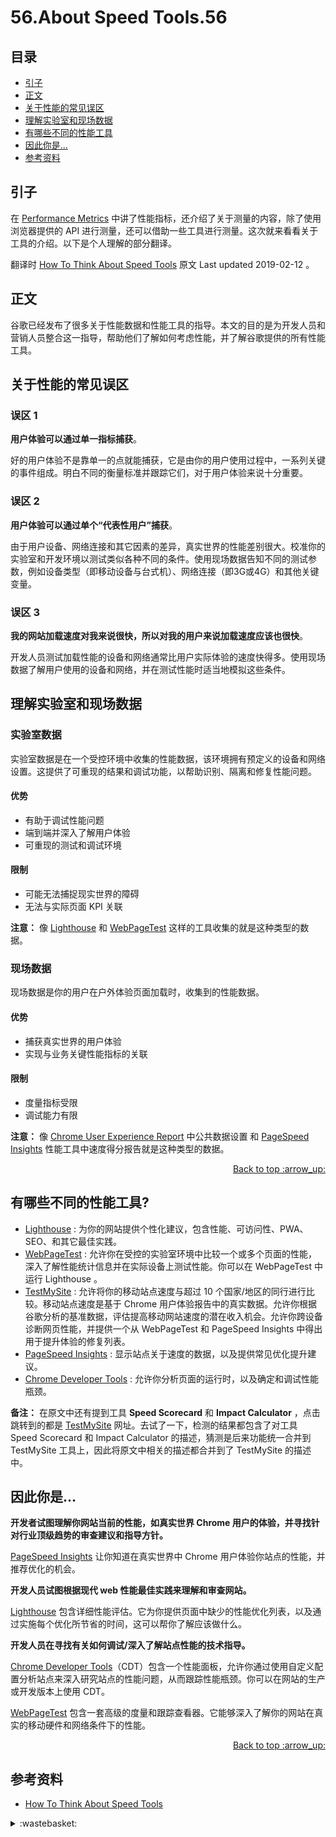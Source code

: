 # 56.About Speed Tools.56
## <a name="index"></a> 目录
- [引子](#start)
- [正文](#article)
- [关于性能的常见误区](#myth)
- [理解实验室和现场数据](#data)
- [有哪些不同的性能工具](#tool)
- [因此你是…](#role)
- [参考资料](#reference)


## <a name="start"></a> 引子
在 [Performance Metrics][url-blog-49] 中讲了性能指标，还介绍了关于测量的内容，除了使用浏览器提供的 API 进行测量，还可以借助一些工具进行测量。这次就来看看关于工具的介绍。以下是个人理解的部分翻译。

翻译时 [How To Think About Speed Tools][url-artilce-1] 原文 Last updated 2019-02-12 。

## <a name="article"></a> 正文
谷歌已经发布了很多关于性能数据和性能工具的指导。本文的目的是为开发人员和营销人员整合这一指导，帮助他们了解如何考虑性能，并了解谷歌提供的所有性能工具。

## <a name="myth"></a> 关于性能的常见误区
### 误区 1
**用户体验可以通过单一指标捕获**。

好的用户体验不是靠单一的点就能捕获，它是由你的用户使用过程中，一系列关键的事件组成。明白不同的衡量标准并跟踪它们，对于用户体验来说十分重要。

### 误区 2
**用户体验可以通过单个“代表性用户”捕获**。

由于用户设备、网络连接和其它因素的差异，真实世界的性能差别很大。校准你的实验室和开发环境以测试类似各种不同的条件。使用现场数据告知不同的测试参数，例如设备类型（即移动设备与台式机）、网络连接（即3G或4G）和其他关键变量。

### 误区 3
**我的网站加载速度对我来说很快，所以对我的用户来说加载速度应该也很快**。

开发人员测试加载性能的设备和网络通常比用户实际体验的速度快得多。使用现场数据了解用户使用的设备和网络，并在测试性能时适当地模拟这些条件。

## <a name="data"></a> 理解实验室和现场数据
### 实验室数据
实验室数据是在一个受控环境中收集的性能数据，该环境拥有预定义的设备和网络设置。这提供了可重现的结果和调试功能，以帮助识别、隔离和修复性能问题。

#### **优势**
- 有助于调试性能问题
- 端到端并深入了解用户体验
- 可重现的测试和调试环境

#### **限制**
- 可能无法捕捉现实世界的障碍
- 无法与实际页面 KPI 关联

**注意：** 像 [Lighthouse][url-tool-1] 和 [WebPageTest][url-tool-2] 这样的工具收集的就是这种类型的数据。


### 现场数据
现场数据是你的用户在户外体验页面加载时，收集到的性能数据。

#### **优势**
- 捕获真实世界的用户体验
- 实现与业务关键性能指标的关联


#### **限制**
- 度量指标受限
- 调试能力有限


**注意：** 像 [Chrome User Experience Report][url-article-2] 中公共数据设置 和 [PageSpeed Insights][url-tool-3] 性能工具中速度得分报告就是这种类型的数据。

<div align="right"><a href="#index">Back to top :arrow_up:</a></div>


## <a name="tool"></a> 有哪些不同的性能工具?
- [Lighthouse][url-tool-1] : 为你的网站提供个性化建议，包含性能、可访问性、PWA、SEO、和其它最佳实践。
- [WebPageTest][url-tool-2] : 允许你在受控的实验室环境中比较一个或多个页面的性能，深入了解性能统计信息并在实际设备上测试性能。你可以在 WebPageTest 中运行 Lighthouse 。
- [TestMySite][url-tool-4] : 允许将你的移动站点速度与超过 10 个国家/地区的同行进行比较。移动站点速度是基于 Chrome 用户体验报告中的真实数据。允许你根据谷歌分析的基准数据，评估提高移动网站速度的潜在收入机会。允许你跨设备诊断网页性能，并提供一个从 WebPageTest 和 PageSpeed Insights 中得出用于提升体验的修复列表。
- [PageSpeed Insights][url-tool-3] : 显示站点关于速度的数据，以及提供常见优化提升建议。
- [Chrome Developer Tools][url-tool-5] : 允许你分析页面的运行时，以及确定和调试性能瓶颈。


**备注：** 在原文中还有提到工具 **Speed Scorecard** 和 **Impact Calculator** ，点击跳转到的都是 [TestMySite][url-tool-4] 网址。去试了一下，检测的结果都包含了对工具 Speed Scorecard 和 Impact Calculator 的描述，猜测是后来功能统一合并到 TestMySite 工具上，因此将原文中相关的描述都合并到了 TestMySite 的描述中。

## <a name="role"></a> 因此你是…
**开发者试图理解你网站当前的性能，如真实世界 Chrome 用户的体验，并寻找针对行业顶级趋势的审查建议和指导方针。**

[PageSpeed Insights][url-tool-3] 让你知道在真实世界中 Chrome 用户体验你站点的性能，并推荐优化的机会。

**开发人员试图根据现代 web 性能最佳实践来理解和审查网站。**

[Lighthouse][url-tool-1] 包含详细性能评估。它为你提供页面中缺少的性能优化列表，以及通过实施每个优化所节省的时间，这可以帮你了解应该做什么。

**开发人员在寻找有关如何调试/深入了解站点性能的技术指导。**

[Chrome Developer Tools][url-tool-5]（CDT）包含一个性能面板，允许你通过使用自定义配置分析站点来深入研究站点的性能问题，从而跟踪性能瓶颈。你可以在网站的生产或开发版本上使用 CDT。

[WebPageTest][url-tool-2] 包含一套高级的度量和跟踪查看器。它能够深入了解你的网站在真实的移动硬件和网络条件下的性能。


<div align="right"><a href="#index">Back to top :arrow_up:</a></div>

## <a name="reference"></a> 参考资料
- [How To Think About Speed Tools][url-artilce-1]

[url-base]:https://xxholic.github.io/blog/draft

[url-artilce-1]:https://developers.google.com/web/fundamentals/performance/speed-tools?hl=en
[url-blog-49]:https://github.com/XXHolic/blog/issues/49
[url-article-2]:https://developers.google.com/web/tools/chrome-user-experience-report

[url-tool-1]:https://developers.google.com/web/tools/lighthouse
[url-tool-2]:https://www.webpagetest.org
[url-tool-3]:https://developers.google.com/speed/pagespeed/insights/
[url-tool-4]:https://www.thinkwithgoogle.com/feature/testmysite/
[url-tool-5]:https://developers.google.com/web/tools/chrome-devtools


<details>
<summary>:wastebasket:</summary>

最近看了一部比较早的作品[《再见，绝望先生》][url-opus]，里面讨论的问题很多都是一针见血，在表达绝望的同时，提出相反的一面有时也很有意思，例如上吊的人是为了增加身高。这部作品思维跳跃很大，喜欢这样的模式估计才看的下去。

![49-poster][url-local-poster]

</details>

[url-opus]:https://movie.douban.com/subject/2950496/
[url-local-poster]:./images/56/poster.png
